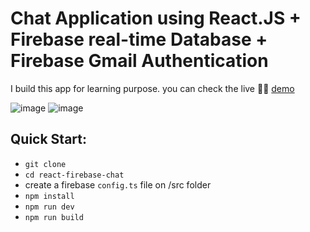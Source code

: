 Chat Application using React.JS + Firebase real-time Database + Firebase Gmail Authentication
=====================================

I build this app for learning purpose. you can check the live 💁‍♂️ [demo](https://connect-chatroom.vercel.app) 

![image](https://github.com/user-attachments/assets/1b702ffa-5a54-4d2c-ad5a-6ad880aa5760)
![image](https://github.com/user-attachments/assets/cf9bca0b-7893-4a88-8eff-102c39876e9a)


Quick Start:
------------

- ``` git clone ```
- ``` cd react-firebase-chat ```
- create a firebase `config.ts` file on /src folder
- ``` npm install ```
- ``` npm run dev ```
- ``` npm run build ```
